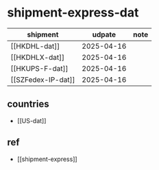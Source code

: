 
# shipment-express-dat

| shipment           | udpate     | note |
| ------------------ | ---------- | ---- |
| [[HKDHL-dat]]      | 2025-04-16 |      |
| [[HKDHLX-dat]]     | 2025-04-16 |      |
| [[HKUPS-F-dat]]    | 2025-04-16 |      |
| [[SZFedex-IP-dat]] | 2025-04-16 |      |

## countries 

- [[US-dat]]




## ref 

- [[shipment-express]]